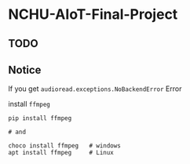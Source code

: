# NCHU-AIoT-Final-Project

## TODO

## Notice

If you get `audioread.exceptions.NoBackendError` Error

install `ffmpeg`

```shell
pip install ffmpeg

# and

choco install ffmpeg   # windows
apt install ffmpeg     # Linux
```
